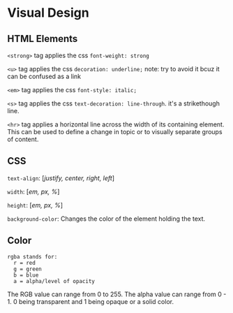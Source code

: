 # Visual Design

## HTML Elements
`<strong>` tag applies the css `font-weight: strong`

`<u>` tag applies the css `decoration: underline;` note: try to avoid it bcuz it can be confused as a link

`<em>` tag applies the css `font-style: italic;`

`<s>` tag applies the css `text-decoration: line-through`. it's a strikethough line.

`<hr>` tag applies a horizontal line across the width of its containing element. This can be used to define a change in topic or to visually separate groups of content.

## CSS
`text-align`: [*justify, center, right, left*]

`width`: [*em, px, %*]

`height`: [*em, px, %*]

`background-color`: Changes the color of the element holding the text.

## Color
```
rgba stands for: 
  r = red
  g = green
  b = blue
  a = alpha/level of opacity
  ```
  
  The RGB value can range from 0 to 255. The alpha value can range from 0 - 1. 0 being transparent and 1 being opaque or a solid color.
  
